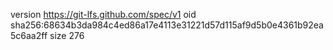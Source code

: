 version https://git-lfs.github.com/spec/v1
oid sha256:68634b3da984c4ed86a17e4113e31221d57d115af9d5b0e4361b92ea5c6aa2ff
size 276
